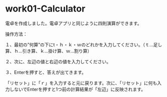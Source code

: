 # work01-Calculator
電卓を作成しました。電卓アプリと同じように四則演算ができます。

操作方法：

１、最初の”何算”の下にt・ｈ・ｋ・ｗのどれかを入力してください。（ｔ…足し算、ｈ…引き算、ｋ…掛け算、ｗ…割り算）

２、次に、左辺の値と右辺の値を入力してください。

３、Enterを押すと、答えが出てきます。

「リセット」に「ｒ」を入力すると元に戻ります。次に、「リセット」に何も入力しないでEnterを押すと1つ前の計算結果が「左辺」に反映されます。
